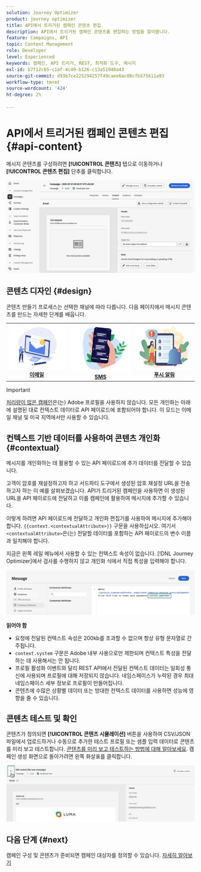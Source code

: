 ```yaml
---
solution: Journey Optimizer
product: journey optimizer
title: API에서 트리거된 캠페인 콘텐츠 편집
description: API에서 트리거된 캠페인 콘텐츠를 편집하는 방법을 알아봅니다.
feature: Campaigns, API
topic: Content Management
role: Developer
level: Experienced
keywords: 캠페인, API 트리거, REST, 최적화 도구, 메시지
exl-id: b7f12c65-c1af-4c49-b126-c13a51940a43
source-git-commit: d93b7ce225294257f49caee6ac08cfb575611a93
workflow-type: tm+mt
source-wordcount: '424'
ht-degree: 2%

---
```


# API에서 트리거된 캠페인 콘텐츠 편집 {#api-content}

메시지 콘텐츠를 구성하려면 **[!UICONTROL 콘텐츠]** 탭으로 이동하거나 **[!UICONTROL 콘텐츠 편집]** 단추를 클릭합니다.

![](assets/campaign-content.png)

## 콘텐츠 디자인 {#design}

콘텐츠 만들기 프로세스는 선택한 채널에 따라 다릅니다. 다음 페이지에서 메시지 콘텐츠를 만드는 자세한 단계를 배웁니다.

<table style="table-layout:fixed"><tr style="border: 0;">
<td><a href="../email/create-email.md"><img alt="이메일" src="../channels/assets/do-not-localize/email.png"></a>
<div align="center"><a href="../email/create-email.md"><strong>이메일</strong></a></div></td>
<td><a href="../sms/create-sms.md"><img alt="sms" src="../channels/assets/do-not-localize/sms.png"></a>
<div align="center"><a href="../sms/create-sms.md"><strong>SMS</strong></a></div></td>
<td><a href="../push/create-push.md"><img alt="푸시" src="../channels/assets/do-not-localize/push.png"></a>
<div align="center"><a href="../push/create-push.md"><strong>푸시 알림</strong></a></div></td>
</tr></table>

>[!IMPORTANT]
>
>[처리량이 많은 캠페인](../campaigns/api-triggered-high-throughput.md)은(는) Adobe 프로필을 사용하지 않습니다. 모든 개인화는 아래에 설명된 대로 컨텍스트 데이터로 API 페이로드에 포함되어야 합니다. 이 모드는 이메일 채널 및 미국 지역에서만 사용할 수 있습니다.

## 컨텍스트 기반 데이터를 사용하여 콘텐츠 개인화 {#contextual}

메시지를 개인화하는 데 활용할 수 있는 API 페이로드에 추가 데이터를 전달할 수 있습니다.

고객이 암호를 재설정하고자 하고 서드파티 도구에서 생성된 암호 재설정 URL을 전송하고자 하는 이 예를 살펴보겠습니다. API가 트리거된 캠페인을 사용하면 이 생성된 URL을 API 페이로드에 전달하고 이를 캠페인에 활용하여 메시지에 추가할 수 있습니다.

이렇게 하려면 API 페이로드에 전달하고 개인화 편집기를 사용하여 메시지에 추가해야 합니다. `{{context.<contextualAttribute>}}` 구문을 사용하십시오. 여기서 `<contextualAttribute>`은(는) 전달할 데이터를 포함하는 API 페이로드의 변수 이름과 일치해야 합니다.

지금은 왼쪽 레일 메뉴에서 사용할 수 있는 컨텍스트 속성이 없습니다. [!DNL Journey Optimizer]에서 검사를 수행하지 않고 개인화 식에서 직접 특성을 입력해야 합니다.

![](assets/api-triggered-context.png)

**읽어야 함**

* 요청에 전달된 컨텍스트 속성은 200kb를 초과할 수 없으며 항상 유형 문자열로 간주됩니다.
* `context.system` 구문은 Adobe 내부 사용으로만 제한되며 컨텍스트 특성을 전달하는 데 사용해서는 안 됩니다.
* 프로필 활성화 이벤트와 달리 REST API에서 전달된 컨텍스트 데이터는 일회성 통신에 사용되며 프로필에 대해 저장되지 않습니다. 네임스페이스가 누락된 경우 최대 네임스페이스 세부 정보로 프로필이 만들어집니다.
* 콘텐츠에 수많은 상황별 데이터 또는 방대한 컨텍스트 데이터를 사용하면 성능에 영향을 줄 수 있습니다.

## 콘텐츠 테스트 및 확인

콘텐츠가 정의되면 **[!UICONTROL 콘텐츠 시뮬레이션]** 버튼을 사용하여 CSV/JSON 파일에서 업로드하거나 수동으로 추가한 테스트 프로필 또는 샘플 입력 데이터로 콘텐츠를 미리 보고 테스트합니다. [콘텐츠를 미리 보고 테스트하는 방법에 대해 알아보세요](../content-management/preview-test.md). 캠페인 생성 화면으로 돌아가려면 왼쪽 화살표를 클릭합니다.

![](assets/create-campaign-design.png)

## 다음 단계 {#next}

캠페인 구성 및 콘텐츠가 준비되면 캠페인 대상자를 정의할 수 있습니다. [자세히 알아보기](api-triggered-campaign-audience.md)
